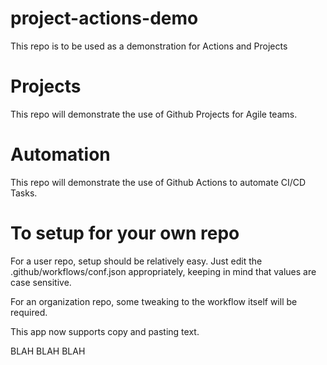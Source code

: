 # project-actions-demo
This repo is to be used as a demonstration for Actions and Projects

# Projects
This repo will demonstrate the use of Github Projects for Agile teams.

# Automation
This repo will demonstrate the use of Github Actions to automate CI/CD Tasks.

# To setup for your own repo
For a user repo, setup should be relatively easy.
Just edit the .github/workflows/conf.json appropriately, keeping in mind that values are case sensitive.

For an organization repo, some tweaking to the workflow itself will be required.

This app now supports copy and pasting text.


BLAH BLAH BLAH
